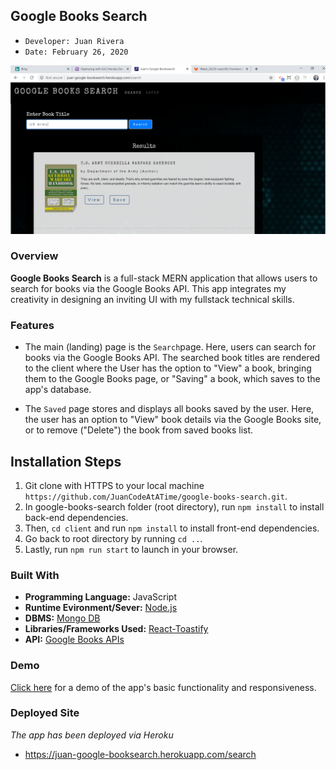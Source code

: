 ## Google Books Search 
- ```Developer: Juan Rivera```
- ```Date: February 26, 2020```

 ![Juan's Google Books Search](client/public/app-screenshot.PNG)

### Overview
**Google Books Search**  is a full-stack MERN application that allows users to search for books via the Google Books API.  This app integrates my creativity in designing an inviting UI with my fullstack technical skills.  

### Features
* The main (landing) page is the ```Search```page.  Here, users can search for books via the Google Books API.  The searched book titles are rendered to the client where the User has the option to "View" a book, bringing them to the Google Books page, or "Saving" a book, which saves to the app's database.

* The ```Saved``` page stores and displays all books saved by the user. Here, the user has an option to "View" book details via the Google Books site, or to remove ("Delete") the book from saved books list.


## Installation Steps
1. Git clone with HTTPS to your local machine ```https://github.com/JuanCodeAtATime/google-books-search.git```.
2. In google-books-search folder (root directory), run ```npm install``` to install back-end dependencies.  
3. Then,  ```cd client``` and run ```npm install``` to install front-end dependencies.  
4. Go back to root directory by running ``` cd .. ```.
5. Lastly, run ```npm run start``` to launch in your browser.


### Built With
* **Programming Language:** JavaScript 
* **Runtime Evironment/Sever:**  [Node.js](https://nodejs.org/en/)
* **DBMS:**  [Mongo DB](https://www.mongodb.com/)
* **Libraries/Frameworks Used:** [React-Toastify](https://www.npmjs.com/package/react-toastify)
* **API:** [Google Books APIs](https://developers.google.com/books)

### Demo
[Click here](https://drive.google.com/file/d/1ufl_TQBJxhSibcO-SbyX4dN3rSNeP04q/view) for a demo of the app's basic functionality and responsiveness.  

### Deployed Site
*The app has been deployed via Heroku*
* https://juan-google-booksearch.herokuapp.com/search
